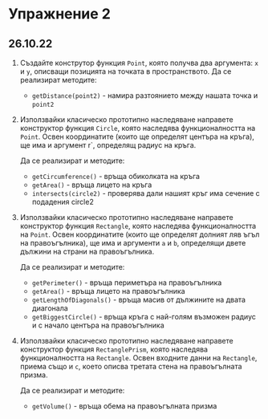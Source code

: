 # Упражнение 2

## 26.10.22

1. Създайте конструтор функция `Point`, която получва два аргумента: `x` и `y`, описващи позицията на точката в пространството.
   Да се реализират методите:
   - `getDistance(point2)` - намира разтоянието между нашата точка и `point2`
1. Използвайки класическо прототипно наследяване направете конструктор функция `Circle`, която наследява функционалността на `Point`. Освен координатите (които ще определят центъра на кръга), ще има и аргумент r`, определящ радиус на кръга.

   Да се реализират и методите:

   - `getCircumference()` - връща обиколката на кръга
   - `getArea()` - връща лицето на кръга
   - `intersects(circle2)` - проверява дали нашият кръг има сечение с подадения circle2

1. Използвайки класическо прототипно наследяване направете конструктор функция `Rectangle`, която наследява функционалността на `Point`. Освен координатите (които ще определят долният ляв ъгъл на правоъгълника), ще има и аргументи `a` и `b`, определящи двете дължини на страни на правоъгълника.

   Да се реализират и методите:

   - `getPerimeter()` - връща периметъра на правоъгълника
   - `getArea()` - връща лицето на правоъгълника
   - `getLengthOfDiagonals()` - връща масив от дължините на двата диагонала
   - `getBiggestCircle()` - връща кръга с най-голям възможен радиус и с начало центъра на правоъгълника

1. Използвайки класическо прототипно наследяване направете конструктор функция `RectanglePrism`, която наследява функционалността на `Rectangle`. Освен входните данни на `Rectangle`, приема също и `c`, което описва третата стена на правоъгълната призма.

   Да се реализират и методите:

   - `getVolume()` - връща обема на правоъгълната призма
